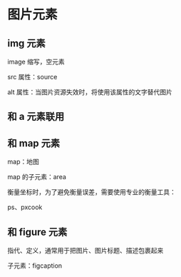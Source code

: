 # 图片元素

## img 元素

image 缩写，空元素

src 属性：source

alt 属性：当图片资源失效时，将使用该属性的文字替代图片

## 和 a 元素联用

## 和 map 元素

map：地图

map 的子元素：area

衡量坐标时，为了避免衡量误差，需要使用专业的衡量工具：

ps、pxcook

## 和 figure 元素

指代、定义，通常用于把图片、图片标题、描述包裹起来

子元素：figcaption
